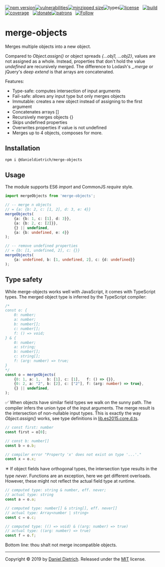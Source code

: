 [![npm version](https://img.shields.io/npm/v/@danieldietrich/merge-objects?logo=npm&style=flat-square)](https://www.npmjs.com/package/@danieldietrich/merge-objects/)[![vulnerabilities](https://img.shields.io/snyk/vulnerabilities/npm/@danieldietrich/merge-objects?style=flat-square)](https://snyk.io/test/npm/@danieldietrich/merge-objects)[![minzipped size](https://img.shields.io/bundlephobia/minzip/@danieldietrich/merge-objects?style=flat-square)](https://bundlephobia.com/result?p=@danieldietrich/merge-objects@latest)![types](https://img.shields.io/npm/types/typescript?style=flat-square)[![license](https://img.shields.io/github/license/danieldietrich/merge-objects?style=flat-square)](https://opensource.org/licenses/MIT/)
&nbsp;
[![build](https://img.shields.io/travis/danieldietrich/merge-objects?logo=github&style=flat-square)](https://travis-ci.org/danieldietrich/merge-objects/)[![coverage](https://img.shields.io/codecov/c/github/danieldietrich/merge-objects?style=flat-square)](https://codecov.io/gh/danieldietrich/merge-objects/)
&nbsp;
[![donate](https://img.shields.io/badge/Donate-PayPal-blue.svg?logo=paypal&style=flat-square)](https://paypal.me/danieldietrich13)[![patrons](https://img.shields.io/liberapay/patrons/danieldietrich?style=flat-square)](https://liberapay.com/danieldietrich/)
&nbsp;
[![Follow](https://img.shields.io/twitter/follow/danieldietrich?label=Follow&style=social)](https://twitter.com/danieldietrich/)

# merge-objects

Merges multiple objects into a new object.

Compared to _Object.assign()_ or object spreads _{...obj1, ...obj2}_, values are not assigned as a whole. Instead, properties that don't hold the value _undefined_ are recursively merged. The difference to Lodash's __.merge_ or jQuery's _deep extend_ is that arrays are concatenated.

Features:

* Type-safe: computes intersection of input arguments
* Fail-safe: allows any input type but only merges objects
* Immutable: creates a new object instead of assigning to the first argument
* Concatenates arrays []
* Recursively merges objects {}
* Skips undefined properties
* Overwrites properties if value is not undefined
* Merges up to 4 objects, composes for more.

## Installation

```bash
npm i @danieldietrich/merge-objects
```

## Usage

The module supports ES6 _import_ and CommonJS _require_ style.

```ts
import mergeObjects from 'merge-objects';

// -- merge n objects
// = {a: {b: 2, c: [1, 2], d: 3, e: 4}}
mergeObjects(
    {a: {b: 1, c: [1], d: 3}},
    {a: {b: 2, c: [2]}},
    {} || undefined,
    {a: {b: undefined, e: 4}}
);

// -- remove undefined properties
// = {b: [1, undefined, 2], c: {}}
mergeObjects(
    {a: undefined, b: [1, undefined, 2], c: {d: undefined}}
);
```

## Type safety

While merge-objects works well with JavaScript, it comes with TypeScript types. The merged object type is inferred by the TypeScript compiler:

```ts
/*
const o: {
    0: number;
    a: number;
    b: number[];
    c: number[];
    f: () => void;
} & {
    0: number;
    a: string;
    b: number[];
    c: string[];
    f: (arg: number) => true;
}
*/
const o = mergeObjects(
    {0: 1, a: 1,   b: [1], c: [1],   f: () => {}},
    {0: 2, a: "2", b: [2], c: ["2"], f: (arg: number) => true},
    {} || undefined,
);
```

✅ When objects have similar field types we walk on the sunny path. The compiler infers the union type of the input arguments. The merge result is the intersection of non-nullable input types. This is exactly the way _Object.assign()_ works, see type definitions in [lib.es2015.core.d.ts](https://github.com/microsoft/TypeScript/blob/b963e1a2a7e3b1056ee2552927fa08fcc51e4c7d/lib/lib.es2015.core.d.ts#L305).

```ts
// const first: number
const first = o[0];

// const b: number[]
const b = o.b;

// compiler error "Property 'x' does not exist on type '...'."
const x = o.x;
```

✴️ If object fields have orthogonal types, the intersection type results in the type _never_. Functions are an exception, here we get different overloads. However, these might not reflect the actual field type at runtime.

```ts
// computed type: string & number, eff. never;
// actual type: string
const a = o.a;

// computed type: number[] & string[], eff. never[]
// actual type: Array<number | string>
const c = o.c;

// computed type: (() => void) & ((arg: number) => true)
// actual type: ((arg: number) => true)
const f = o.f;
```

Bottom line: thou shalt not merge incompatible objects.

---

Copyright &copy; 2019 by [Daniel Dietrich](cafebab3@gmail.com). Released under the [MIT](https://opensource.org/licenses/MIT/) license.